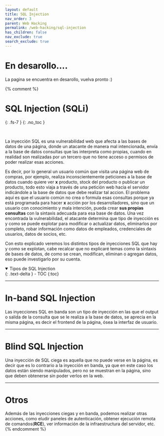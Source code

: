 ```yaml
---
layout: default
title: SQL Injection
nav_order: 3
parent: Web Hacking
permalink: /web-hacking/sql-injection
has_children: false
nav_exclude: true
search_exclude: true
---
```


# En desarollo....

La pagina se encuentra en desarollo, vuelva pronto :)

{% comment %}
# SQL Injection (SQLi)
{: .fs-7 }
{: .no_toc }

<br>

La inyección SQL es una vulnerabilidad web que afecta a las bases de datos de una página, donde un atacante de manera mal intencionada, envía a la base de datos consultas que las interpreta como propias, cuando en realidad son realizadas por un tercero que no tiene acceso o permisos de poder realizar esas acciones.
<br>

Es decir, por lo general un usuario común que visita una página web de compras, por ejemplo, realiza inconscientemente peticiones a la base de datos cuando quiere ver **x** producto, stock del producto o publicar un producto, todo esto viaja a través de una petición web hacia el servidor indicándole a la base de datos que debe realizar tal accion. El problema aquí es que el usuario común no crea o formula esas consultas porque ya está programada para hacer **x** acción por los desarrolladores, sino que un usuario con conocimiento y mala intención, pueda crear **sus propias consultas** con la sintaxis adecuada para esa base de datos. Una vez encontrada la vulnerabilidad, el atacante determina que tipo de inyección es y como se puede explotar para modificar o actualizar datos, eliminarlos por completo, robar información como datos de empleados, credenciales de usuarios, datos de socios, etc.
<br>

Con esto explicado veremos los distintos tipos de inyecciones SQL que hay y como se explotan, cabe recalcar que no explicaré temas como la sintaxis de bases de datos, de como se crean, modifican, eliminan o agregan datos, eso puede investigarlo por su cuenta.
<br>

<details open markdown="block">
  <summary>
    Tipos de SQL Injection
  </summary>
  {: .text-delta }
- TOC
{:toc}
</details>

---

# In-band SQL Injection

Las inyecciones SQL en banda son un tipo de inyección en las que el output o salida de la consulta que se le realiza a la base de datos, se aprecia en la misma página, es decir el frontend de la página, ósea la interfaz de usuario.

---

# Blind SQL Injection

Una inyección de SQL ciega es aquella que no puede verse en la página, es decir que es lo contrario a la inyección en banda, ya que en este caso los datos están siendo manipulados, pero no se muestran en la página, sino que deben obtenerse sin poder verlos en la web.

---

# Otros

Además de las inyecciones ciegas y en banda, podemos realizar otras acciones, como eludir paneles de autenticación, obtener ejecución remota de comandos(**RCE**), ver información de la infraestructura del servidor, etc.
{% endcomment %}